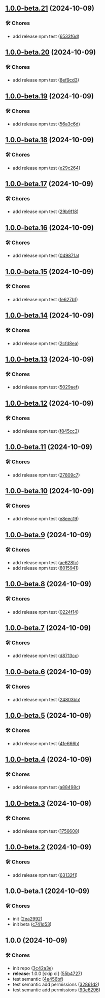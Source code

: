 ## [1.0.0-beta.21](https://github.com/AndreyZlobin/open-kit/compare/1.0.0-beta.20...1.0.0-beta.21) (2024-10-09)


### 🛠️ Chores

* add release npm test ([6533f6d](https://github.com/AndreyZlobin/open-kit/commit/6533f6dee8b20d248238ff4580a15e2c56623221))

## [1.0.0-beta.20](https://github.com/AndreyZlobin/open-kit/compare/1.0.0-beta.19...1.0.0-beta.20) (2024-10-09)


### 🛠️ Chores

* add release npm test ([8ef9cd3](https://github.com/AndreyZlobin/open-kit/commit/8ef9cd3ed474b825d94705143d5e3fa3bfeef66f))

## [1.0.0-beta.19](https://github.com/AndreyZlobin/open-kit/compare/1.0.0-beta.18...1.0.0-beta.19) (2024-10-09)


### 🛠️ Chores

* add release npm test ([56a3c6d](https://github.com/AndreyZlobin/open-kit/commit/56a3c6da99e59bf2fb71c4287c8ad1863dac4d10))

## [1.0.0-beta.18](https://github.com/AndreyZlobin/open-kit/compare/1.0.0-beta.17...1.0.0-beta.18) (2024-10-09)


### 🛠️ Chores

* add release npm test ([e29c264](https://github.com/AndreyZlobin/open-kit/commit/e29c264eaca3b197ba5bbb9dc1941df72b2f1731))

## [1.0.0-beta.17](https://github.com/AndreyZlobin/open-kit/compare/1.0.0-beta.16...1.0.0-beta.17) (2024-10-09)


### 🛠️ Chores

* add release npm test ([29b9f18](https://github.com/AndreyZlobin/open-kit/commit/29b9f18cf8a5ff32b5c1896106d8ca37bea4cb21))

## [1.0.0-beta.16](https://github.com/AndreyZlobin/open-kit/compare/1.0.0-beta.15...1.0.0-beta.16) (2024-10-09)


### 🛠️ Chores

* add release npm test ([049871a](https://github.com/AndreyZlobin/open-kit/commit/049871aa72cb625bd9ec2a8f3569e4f951f0d9de))

## [1.0.0-beta.15](https://github.com/AndreyZlobin/open-kit/compare/1.0.0-beta.14...1.0.0-beta.15) (2024-10-09)


### 🛠️ Chores

* add release npm test ([fe627b1](https://github.com/AndreyZlobin/open-kit/commit/fe627b1ac082fe8a909ca91be3da02e015f99ddd))

## [1.0.0-beta.14](https://github.com/AndreyZlobin/open-kit/compare/1.0.0-beta.13...1.0.0-beta.14) (2024-10-09)


### 🛠️ Chores

* add release npm test ([2cfd8ea](https://github.com/AndreyZlobin/open-kit/commit/2cfd8ea3083e2c2da89407d0aa2dc8f8194b0b5b))

## [1.0.0-beta.13](https://github.com/AndreyZlobin/open-kit/compare/1.0.0-beta.12...1.0.0-beta.13) (2024-10-09)


### 🛠️ Chores

* add release npm test ([5029aef](https://github.com/AndreyZlobin/open-kit/commit/5029aef8908fac48440a47aa5e2b35d9f41bb1c4))

## [1.0.0-beta.12](https://github.com/AndreyZlobin/open-kit/compare/1.0.0-beta.11...1.0.0-beta.12) (2024-10-09)


### 🛠️ Chores

* add release npm test ([f845cc3](https://github.com/AndreyZlobin/open-kit/commit/f845cc346436cef586a3e238036e975a12fc0584))

## [1.0.0-beta.11](https://github.com/AndreyZlobin/open-kit/compare/1.0.0-beta.10...1.0.0-beta.11) (2024-10-09)


### 🛠️ Chores

* add release npm test ([27809c7](https://github.com/AndreyZlobin/open-kit/commit/27809c786b7221bad525e45ad6c1550b14ffd81d))

## [1.0.0-beta.10](https://github.com/AndreyZlobin/open-kit/compare/1.0.0-beta.9...1.0.0-beta.10) (2024-10-09)


### 🛠️ Chores

* add release npm test ([e8eec19](https://github.com/AndreyZlobin/open-kit/commit/e8eec19664325d7448f1338bdeeff51cd758786b))

## [1.0.0-beta.9](https://github.com/AndreyZlobin/open-kit/compare/1.0.0-beta.8...1.0.0-beta.9) (2024-10-09)


### 🛠️ Chores

* add release npm test ([ae628fc](https://github.com/AndreyZlobin/open-kit/commit/ae628fce26600c5c29b5cbee4afb758046303728))
* add release npm test ([8015941](https://github.com/AndreyZlobin/open-kit/commit/80159411a2737704406df497ae5e6f3005852e11))

## [1.0.0-beta.8](https://github.com/AndreyZlobin/open-kit/compare/1.0.0-beta.7...1.0.0-beta.8) (2024-10-09)


### 🛠️ Chores

* add release npm test ([0224f14](https://github.com/AndreyZlobin/open-kit/commit/0224f1455887d444a7dbeee04b4f3ef20c36068b))

## [1.0.0-beta.7](https://github.com/AndreyZlobin/open-kit/compare/1.0.0-beta.6...1.0.0-beta.7) (2024-10-09)


### 🛠️ Chores

* add release npm test ([d8713cc](https://github.com/AndreyZlobin/open-kit/commit/d8713cc0305002ec22e2e3458824209c6b37ab22))

## [1.0.0-beta.6](https://github.com/AndreyZlobin/open-kit/compare/1.0.0-beta.5...1.0.0-beta.6) (2024-10-09)


### 🛠️ Chores

* add release npm test ([24803bb](https://github.com/AndreyZlobin/open-kit/commit/24803bb2f41ee14b68e4b979c995ed3c825eb079))

## [1.0.0-beta.5](https://github.com/AndreyZlobin/open-kit/compare/1.0.0-beta.4...1.0.0-beta.5) (2024-10-09)


### 🛠️ Chores

* add release npm test ([41e666b](https://github.com/AndreyZlobin/open-kit/commit/41e666b3bd49f5cc6808ee063be9fb933deca347))

## [1.0.0-beta.4](https://github.com/AndreyZlobin/open-kit/compare/1.0.0-beta.3...1.0.0-beta.4) (2024-10-09)


### 🛠️ Chores

* add release npm test ([a88498c](https://github.com/AndreyZlobin/open-kit/commit/a88498c824e59bfadf8b37a25df5f532eb45a540))

## [1.0.0-beta.3](https://github.com/AndreyZlobin/open-kit/compare/1.0.0-beta.2...1.0.0-beta.3) (2024-10-09)


### 🛠️ Chores

* add release npm test ([1756608](https://github.com/AndreyZlobin/open-kit/commit/1756608e7e6e107d8eeee6f6b133ad5500eed1c9))

## [1.0.0-beta.2](https://github.com/AndreyZlobin/open-kit/compare/1.0.0-beta.1...1.0.0-beta.2) (2024-10-09)


### 🛠️ Chores

* add release npm test ([63132f1](https://github.com/AndreyZlobin/open-kit/commit/63132f1bee3b1cb6f74e21ca657a1c15fbc3bb26))

## 1.0.0-beta.1 (2024-10-09)


### 🛠️ Chores

* init ([2ea2992](https://github.com/AndreyZlobin/open-kit/commit/2ea29921326bcd4096a319a589fcf344965c98a3))
* init beta ([c741d53](https://github.com/AndreyZlobin/open-kit/commit/c741d53a5d6f07264da6ded1b337978d7cbee6a7))

## 1.0.0 (2024-10-09)


### 🛠️ Chores

* init repo ([3c42a3e](https://github.com/AndreyZlobin/open-kit/commit/3c42a3eb81e204b964f977397423a386ea85b5fa))
* **release:** 1.0.0 [skip ci] ([55b4727](https://github.com/AndreyZlobin/open-kit/commit/55b4727dffb51ee6857ab58dd62116ba411723b9))
* test semantic ([4e456bf](https://github.com/AndreyZlobin/open-kit/commit/4e456bf0d0fa9f00f0f45d637670db6449665bd3))
* test semantic add permissions ([32861d2](https://github.com/AndreyZlobin/open-kit/commit/32861d260af9b44998e00e4eae58138fbe1c4436))
* test semantic add permissions ([90e6296](https://github.com/AndreyZlobin/open-kit/commit/90e6296db461a7b8224b5207665ffc0350616a24))
